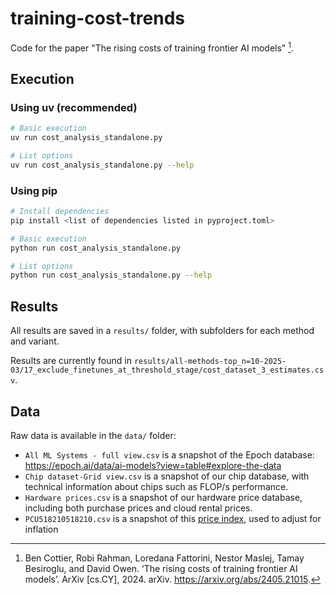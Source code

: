 # training-cost-trends

Code for the paper "The rising costs of training frontier AI models" [^1].

## Execution

### Using uv (recommended)

```bash
# Basic execution
uv run cost_analysis_standalone.py

# List options
uv run cost_analysis_standalone.py --help
```

### Using pip

```bash
# Install dependencies
pip install <list of dependencies listed in pyproject.toml>

# Basic execution
python run cost_analysis_standalone.py

# List options
python run cost_analysis_standalone.py --help
```

## Results

All results are saved in a `results/` folder, with subfolders for each method and variant.

Results are currently found in `results/all-methods-top_n=10-2025-03/17_exclude_finetunes_at_threshold_stage/cost_dataset_3_estimates.csv`.

## Data

Raw data is available in the `data/` folder:

- `All ML Systems - full view.csv` is a snapshot of the Epoch database: https://epoch.ai/data/ai-models?view=table#explore-the-data
- `Chip dataset-Grid view.csv` is a snapshot of our chip database, with technical information about chips such as FLOP/s performance.
- `Hardware prices.csv` is a snapshot of our hardware price database, including both purchase prices and cloud rental prices.
- `PCU518210518210.csv` is a snapshot of this [price index](https://fred.stlouisfed.org/series/PCU518210518210), used to adjust for inflation

[^1]: Ben Cottier, Robi Rahman, Loredana Fattorini, Nestor Maslej, Tamay Besiroglu, and David Owen. ‘The rising costs of training frontier AI models’. ArXiv [cs.CY], 2024. arXiv. https://arxiv.org/abs/2405.21015.
